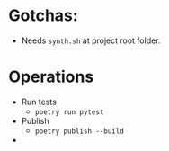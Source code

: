 # Gotchas:
- Needs `synth.sh` at project root folder.

# Operations

- Run tests
  - `poetry run pytest`
- Publish
  - `poetry publish --build`
- 

